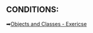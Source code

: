 ## CONDITIONS:
➡[Objects and Classes - Exericse](https://judge.softuni.org/Contests/Compete/DownloadResource/40503)
